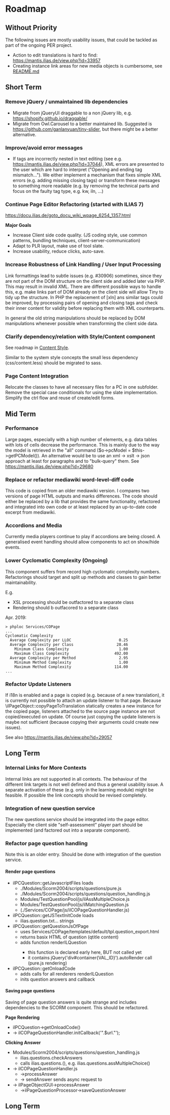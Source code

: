 # Roadmap

## Without Priority

The following issues are mostly usability issues, that could be tackled as part of the ongoing PER project.
- Action to edit translations is hard to find: https://mantis.ilias.de/view.php?id=33957
- Creating instance link areas for new media objects is cumbersome, see [README.md](./README.md)


## Short Term

### Remove jQuery / unmaintained lib dependencies

- Migrate from jQueryUI draggable to a non jQuery lib, e.g. https://shopify.github.io/draggable/ 
- Migrate from Owl.Carousel to a better maintained lib. Suggested is https://github.com/ganlanyuan/tiny-slider, but there might be a better alternative.

### Improve/avoid error messages

- If tags are incorrectly nested in text editing (see e.g. https://mantis.ilias.de/view.php?id=37044), XML errors are presented to the user which are hard to interpret ("Opening and ending tag mismatch..."). We either implement a mechanism that fixes simple XML errors (e.g. adding missing closing tags) or transform these messages to something more readable (e.g. by removing the technical parts and focus on the faulty tag type, e.g. kw, iln, ...)

### Continue Page Editor Refactoring (started with ILIAS 7)

https://docu.ilias.de/goto_docu_wiki_wpage_6254_1357.html

**Major Goals**

- Increase Client side code quality. (JS coding style, use common patterns, bundling techniques, client-server-communication)
- Adapt to PLR layout, make use of tool slate.
- Increase usability, reduce clicks, auto-save.

### Increase Robustness of Link Handling / User Input Processing

Link formattings lead to subtle issues (e.g. #30906) sometimes, since they are not part of the DOM structure on the client side and added later via PHP. This may result in invalid XML. There are different possible ways to handle this, e.g. make links part of DOM already on the client side will allow Tiny to tidy up the structure. In PHP the replacement of [xln] ans similar tags could be improved, by processing pairs of opening and closing tags and check their inner content for validity before replacing them with XML counterparts.

In general the old string manipulations should be replaced by DOM manipulations whenever possible when transforming the client side data.

### Clarify dependency/relation with Style/Content component

See roadmap in [Content Style](../../Services/Style/Content/ROADMAP.md).

Similar to the system style concepts the small less dependency (css/content.less) should be migrated to sass.

### Page Content Integration

Relocate the classes to have all necessary files for a PC in one subfolder. Remove the special case conditionals for using the slate implementation. Simplify the ctrl flow and reuse of create/edit forms.

## Mid Term

### Performance

Large pages, especially with a high number of elements, e.g. data tables with lots of cells decrease the performance. This is mainly due to the way the model is retrieved in the "all" command ($o->pcModel = $this->getPCModel()). An alternative would be to use an xml -> xslt -> json approach at least for paragraphs and to "bulk-query" them.
See https://mantis.ilias.de/view.php?id=29680

### Replace or refactor mediawiki word-level-diff code

This code is copied from an older mediawiki version. I compares two versions of page HTML outputs and marks differences. The code should either be replaced by a lib that provides the same functionality, refactored and integrated into own code or at least replaced by an up-to-date code excerpt from mediawiki.


### Accordions and Media

Currently media players continue to play if accordions are being closed. A generalised event handling should allow components to act on show/hide events.

### Lower Cyclomatic Complexity (Ongoing)

This component suffers from record high cyclomatic complexity numbers. Refactorings should target and split up methods and classes to gain better maintainability.

E.g.

* XSL processing should be outfactored to a separate class
* Rendering should b outfacored to a separate class

Apr. 2019:
```
> phploc Services/COPage
...
Cyclomatic Complexity
  Average Complexity per LLOC                     0.25
  Average Complexity per Class                   28.46
    Minimum Class Complexity                      1.00
    Maximum Class Complexity                    492.00
  Average Complexity per Method                   2.95
    Minimum Method Complexity                     1.00
    Maximum Method Complexity                   114.00
...
```

### Refactor Update Listeners

If i18n is enabled and a page is copied (e.g. because of a new translation), it is currently not possible to attach an update listener to that page. Because \ilPageObject::copyPageToTranslation statically creates a new instance for the copied page, listeners attached to the source page instance are not copied/executed on update. Of course just copying the update listeners is maybe not sufficient (because copying their arguments could create new issues).

See also https://mantis.ilias.de/view.php?id=29057

## Long Term

### Internal Links for More Contexts

Internal links are not supported in all contexts. The behaviour of the different link targets is not well defined and thus a general usability issue. A separate activation of these (e.g. only in the learning module) might be feasible. If possible the link concepts should be revised completely.

### Integration of new question service

The new questions service should be integrated into the page editor. Especially the client side "self-assessment" player part should be implemented (and factored out into a separate component).

### Refactor page question handling

Note this is an older entry. Should be done with integration of the question service.

#### Render page questions

- ilPCQuestion::getJavascriptFiles loads
  - ./Modules/Scorm2004/scripts/questions/pure.js 
  - ./Modules/Scorm2004/scripts/questions/question_handling.js 
  - Modules/TestQuestionPool/js/ilAssMultipleChoice.js
  - Modules/TestQuestionPool/js/ilMatchingQuestion.js
  - (./Services/COPage/js/ilCOPageQuestionHandler.js)
- ilPCQuestion::getJSTextInitCode loads
  - ilias.question.txt... strings
- ilPCQuestion::getQuestionJsOfPage
  - uses Services/COPage/templates/default/tpl.question_export.html
  - returns basix HTML of question (qtitle content)
  - adds function renderILQuestion<NR>
    - this function is declared early here, BUT not called yet
    - it contains jQuery('div#container{VAL_ID}').autoRender call (pure.js rendering)
- ilPCQuestion::getOnloadCode
  - adds calls for all renderers renderILQuestion<NR>
  - inits question answers and callback

#### Saving page questions

Saving of page question answers is quite strange and includes dependencies to the SCORM component. This should be refactored.

**Page Rendering**

* ilPCQuestion->getOnloadCode()
* -> ilCOPageQuestionHandler.initCallback('".$url."');


**Clicking Answer**

* Modules/Scorm2004/scripts/questions/question_handling.js
	* ilias.questions.checkAnswers
    * calls ilias.questions.<questiontype>(), e.g. ilias.questions.assMultipleChoice()
* -> ilCOPageQuestionHandler.js
	* ->processAnswer
	* -> sendAnswer sends async request to
* -> ilPageObjectGUI->processAnswer
	* ->ilPageQuestionProcessor->saveQuestionAnswer


## Long Term

